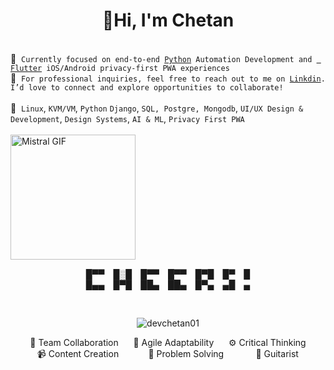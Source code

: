 <h1 align="center">👋Hi, I'm Chetan</h1>
<!-- <h3 align="center">🌟 A passionate Full Stack Developer 🌟</h3> -->
      <tr>
            <td colspan="2">
                  <br />
                  <div>
                        📱&nbsp; <code>Currently focused on end-to-end <a href="https://www.linkedin.com/in/chetan-jangir/">Python</a> Automation Development and <a href="https://www.linkedin.com/in/chetan-jangir/"> Flutter</a> iOS/Android privacy-first PWA experiences</code><br/>
                        💬&nbsp; <code>For professional inquiries, feel free to reach out to me on <a href="https://www.linkedin.com/in/chetan-jangir/">Linkdin</a>. I’d love to connect and explore opportunities to collaborate!</code><br /><br />
                        💼&nbsp;  <code>Linux</code>, <code>KVM/VM</code>,  <code>Python</code> <code>Django</code>, <code>SQL, Postgre, Mongodb</code>, <code>UI/UX Design & Development</code>, <code>Design Systems</code>, <code>AI & ML</code>,                                        <code>Privacy First PWA</code>
                  </div>
                  <br />
            </td>
      </tr>

<img src="https://cms.mistral.ai/assets/920e56ee-25c5-439d-bd31-fbdf5c92c87f" alt="Mistral GIF" height="200">


   <p align="center">
        █▀▀ █░█ █▀▀ █▀▀ █▀█ █▀ █<br>
        █▄▄ █▀█ ██▄ ██▄ █▀▄ ▄█ ▄
    </p><br>



<p align="center"> <img  src="https://komarev.com/ghpvc/?username=devchetan01&label=Profile%20views&color=0e75b6&style=flat" alt="devchetan01" /> </p>


<p align="center">
💬 Team Collaboration &nbsp;&nbsp;&nbsp;&nbsp; 🧠 Agile Adaptability &nbsp;&nbsp;&nbsp;&nbsp; ⚙️ Critical Thinking  <br>
📹 Content Creation &nbsp;&nbsp;&nbsp;&nbsp;&nbsp;&nbsp;&nbsp;&nbsp;&nbsp;&nbsp; 🧩 Problem Solving &nbsp;&nbsp;&nbsp;&nbsp;&nbsp;&nbsp;&nbsp;&nbsp;&nbsp;&nbsp;&nbsp; 🎸 Guitarist



<p/>




